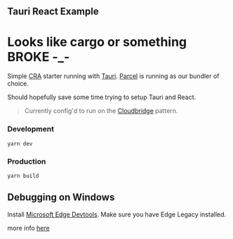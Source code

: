 ## Tauri React Example

# Looks like cargo or something BROKE -\_-

Simple [CRA](https://create-react-app.dev/) starter running with [Tauri](https://tauri.studio/). [Parcel](https://parceljs.org/) is running as our bundler of choice.

Should hopefully save some time trying to setup Tauri and React.

> Currently config'd to run on the [Cloudbridge](https://tauri.studio/docs/usage/patterns/cloudbridge) pattern.

### Development

```
yarn dev
```

### Production

```
yarn build
```

## Debugging on Windows

Install [Microsoft Edge Devtools](https://www.microsoft.com/en-au/p/microsoft-edge-devtools-preview/9mzbfrmz0mnj?rtc=1&activetab=pivot:overviewtab). Make sure you have Edge Legacy installed.

more info [here](https://github.com/tauri-apps/tauri/wiki/04.-MS-Windows-Setup#devtools)
